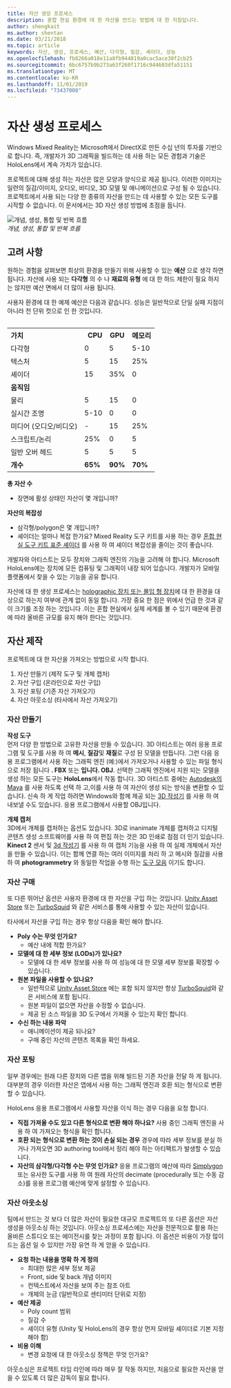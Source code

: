 ```yaml
---
title: 자산 생성 프로세스
description: 혼합 현실 환경에 대 한 자산을 만드는 방법에 대 한 지침입니다.
author: shengkait
ms.author: shentan
ms.date: 03/21/2018
ms.topic: article
keywords: 자산, 생성, 프로세스, 예산, 다각형, 질감, 셰이더, 성능
ms.openlocfilehash: fb8266a018e11a8fb944819a0cac5ace38f2cb25
ms.sourcegitcommit: 6bc6757b9b273a63f260f1716c944603dfa51151
ms.translationtype: MT
ms.contentlocale: ko-KR
ms.lasthandoff: 11/01/2019
ms.locfileid: "73437008"
---
```

# <a name="asset-creation-process"></a>자산 생성 프로세스

Windows Mixed Reality는 Microsoft에서 DirectX로 만든 수십 년의 투자를 기반으로 합니다. 즉, 개발자가 3D 그래픽을 빌드하는 데 사용 하는 모든 경험과 기술은 HoloLens에서 계속 가치가 있습니다.

프로젝트에 대해 생성 하는 자산은 많은 모양과 양식으로 제공 됩니다. 이러한 이미지는 일련의 질감/이미지, 오디오, 비디오, 3D 모델 및 애니메이션으로 구성 될 수 있습니다. 프로젝트에서 사용 되는 다양 한 종류의 자산을 만드는 데 사용할 수 있는 모든 도구를 시작할 수 없습니다. 이 문서에서는 3D 자산 생성 방법에 초점을 둡니다.

![개념, 생성, 통합 및 반복 흐름](images/concept-creation-integration-iteration-flow-640px.jpg)<br>
*개념, 생성, 통합 및 반복 흐름*

## <a name="things-to-consider"></a>고려 사항

원하는 경험을 살펴보면 최상의 환경을 만들기 위해 사용할 수 있는 **예산** 으로 생각 하면 됩니다. 자산에 사용 되는 **다각형** 의 수 나 **재료의 유형** 에 대 한 하드 제한이 필요 하지는 않지만 예산 면에서 더 많이 사용 됩니다.

사용자 환경에 대 한 예제 예산은 다음과 같습니다. 성능은 일반적으로 단일 실패 지점이 아니라 천 단위 컷으로 인 한 것입니다.
<br>

<table style="float:right; margin-left: 10px;">
<tr>
<th style="text-align:left;"><b>가치</b></th><th style="text-align:right;"> CPU</th><th> GPU</th><th> 메모리</th>
</tr><tr>
<td> 다각형</td><td> 0</td><td> 5</td><td> 5-10</td>
</tr><tr>
<td> 텍스처</td><td> 5</td><td> 15</td><td>25%</td>
</tr><tr>
<td> 셰이더</td><td> 15</td><td> 35%</td><td> 0</td>
</tr><tr>
<td> <b>움직임</b></td><td></td><td></td><td></td>
</tr><tr>
<td> 물리</td><td> 5</td><td> 15</td><td> 0</td>
</tr><tr>
<td> 실시간 조명</td><td> 5-10</td><td> 0</td><td> 0</td>
</tr><tr>
<td> 미디어 (오디오/비디오)</td><td> -</td><td> 15</td><td> 25%</td>
</tr><tr>
<td> 스크립트/논리</td><td> 25%</td><td> 0</td><td> 5</td>
</tr><tr>
<td> 일반 오버 헤드</td><td> 5</td><td> 5</td><td> 5</td>
</tr><tr>
<td> <b>개수</b></td><td> <b>65%</b></td><td> <b>90%</b></td><td> <b>70%</b></td>
</tr>
</table>

**총 자산 수**
* 장면에 활성 상태인 자산이 몇 개입니까?

**자산의 복잡성**
* 삼각형/polygon은 몇 개입니까?
* 셰이더는 얼마나 복잡 한가요? Mixed Reality 도구 키트를 사용 하는 경우 [혼합 현실 도구 키트 표준 셰이더](https://github.com/microsoft/MixedRealityToolkit-Unity/blob/mrtk_release/Documentation/README_MRTKStandardShader.md) 를 사용 하 여 셰이더 복잡성을 줄이는 것이 좋습니다.

개발자와 아티스트는 모두 장치와 그래픽 엔진의 기능을 고려해 야 합니다. Microsoft HoloLens에는 장치에 모든 컴퓨팅 및 그래픽이 내장 되어 있습니다. 개발자가 모바일 플랫폼에서 찾을 수 있는 기능을 공유 합니다.

자산에 대 한 생성 프로세스는 [holographic 장치 또는 몰입 형 장치](mixed-reality.md#the-mixed-reality-spectrum)에 대 한 환경을 대상으로 하는지 여부에 관계 없이 동일 합니다. 가장 중요 한 점은 위에서 언급 한 것과 같이 크기를 조정 하는 것입니다 .이는 혼합 현실에서 실제 세계를 볼 수 있기 때문에 환경에 따라 올바른 규모를 유지 해야 한다는 것입니다. 

## <a name="authoring-assets"></a>자산 제작

프로젝트에 대 한 자산을 가져오는 방법으로 시작 합니다.
1. 자산 만들기 (제작 도구 및 개체 캡처)
2. 자산 구입 (온라인으로 자산 구입)
3. 자산 포팅 (기존 자산 가져오기)
4. 자산 아웃소싱 (타사에서 자산 가져오기)

### <a name="creating-assets"></a>자산 만들기

**작성 도구**<br>
먼저 다양 한 방법으로 고유한 자산을 만들 수 있습니다. 3D 아티스트는 여러 응용 프로그램 및 도구를 사용 하 여 **메시**, **질감**및 **재질**로 구성 된 모델을 만듭니다. 그런 다음 응용 프로그램에서 사용 하는 그래픽 엔진 (예:)에서 가져오거나 사용할 수 있는 파일 형식으로 저장 됩니다 **. FBX** 또는 **입니다. OBJ**. 선택한 그래픽 엔진에서 지원 되는 모델을 생성 하는 모든 도구는 **HoloLens**에서 작동 합니다. 3D 아티스트 중에는 [Autodesk의 Maya](https://www.youtube.com/watch?v=q0K3n0Gf8mA) 를 사용 하도록 선택 하 고,이를 사용 하 여 자산이 생성 되는 방식을 변환할 수 있습니다. 신속 하 게 작업 하려면 Windows와 함께 제공 되는 [3D 작성기](https://developer.microsoft.com/windows/hardware/3d-print/3d-builder-resources) 를 사용 하 여 내보낼 수도 있습니다. 응용 프로그램에서 사용할 OBJ입니다.

**개체 캡처**<br>
3D에서 개체를 캡처하는 옵션도 있습니다. 3D로 inanimate 개체를 캡처하고 디지털 콘텐츠 생성 소프트웨어를 사용 하 여 편집 하는 것은 3D 인쇄로 점점 더 인기 있습니다. **Kinect 2** 센서 및 [3d 작성기](https://developer.microsoft.com/windows/hardware/3d-print/3d-builder-resources) 를 사용 하 여 캡처 기능을 사용 하 여 실제 개체에서 자산을 만들 수 있습니다. 이는 함께 연결 하는 여러 이미지를 처리 하 고 메시와 질감을 사용 하 여 **photogrammetry** 와 동일한 작업을 수행 하는 [도구 모음](https://en.wikipedia.org/wiki/Comparison_of_photogrammetry_software) 이기도 합니다.

### <a name="purchasing-assets"></a>자산 구매

또 다른 뛰어난 옵션은 사용자 환경에 대 한 자산을 구입 하는 것입니다. [Unity Asset Store](https://www.assetstore.unity3d.com/) 또는 [TurboSquid](https://www.turbosquid.com/) 와 같은 서비스를 통해 사용할 수 있는 자산이 있습니다.

타사에서 자산을 구입 하는 경우 항상 다음을 확인 해야 합니다.
* **Poly 수는 무엇 인가요?**
  * 예산 내에 적합 한가요?
* **모델에 대 한 세부 정보 (LODs)가 있나요?**
  * 모델에 대 한 세부 정보를 사용 하 여 성능에 대 한 모델 세부 정보를 확장할 수 있습니다.
* **원본 파일을 사용할 수 있나요?**
  * 일반적으로 [Unity Asset Store](https://www.assetstore.unity3d.com/) 에는 포함 되지 않지만 항상 [TurboSquid](https://www.turbosquid.com/)와 같은 서비스에 포함 됩니다.
  * 원본 파일이 없으면 자산을 수정할 수 없습니다.
  * 제공 된 소스 파일을 3D 도구에서 가져올 수 있는지 확인 합니다.
* **수신 하는 내용 파악**
  * 애니메이션이 제공 되나요?
  * 구매 중인 자산의 콘텐츠 목록을 확인 하세요.

### <a name="porting-assets"></a>자산 포팅

일부 경우에는 원래 다른 장치와 다른 앱을 위해 빌드된 기존 자산을 전달 하 게 됩니다. 대부분의 경우 이러한 자산은 앱에서 사용 하는 그래픽 엔진과 호환 되는 형식으로 변환할 수 있습니다.

HoloLens 응용 프로그램에서 사용할 자산을 이식 하는 경우 다음을 요청 합니다.
* **직접 가져올 수도 있고 다른 형식으로 변환 해야 하나요?** 사용 중인 그래픽 엔진을 사용 하 여 가져오는 형식을 확인 합니다.
* **호환 되는 형식으로 변환 하는 것이 손실 되는 경우** 경우에 따라 세부 정보를 분실 하거나 가져오면 3D authoring tool에서 정리 해야 하는 아티팩트가 발생할 수 있습니다.
* **자산의 삼각형/다각형 수는 무엇 인가요?** 응용 프로그램의 예산에 따라 [Simplygon](https://www.simplygon.com/) 또는 유사한 도구를 사용 하 여 원래 자산의 decimate (procedurally 또는 수동 감소)를 응용 프로그램 예산에 맞게 설정할 수 있습니다.

### <a name="outsourcing-assets"></a>자산 아웃소싱

팀에서 만드는 것 보다 더 많은 자산이 필요한 대규모 프로젝트의 또 다른 옵션은 자산 생성을 아웃소싱 하는 것입니다. 아웃소싱 프로세스에는 자산을 전문적으로 활용 하는 올바른 스튜디오 또는 에이전시를 찾는 과정이 포함 됩니다. 이 옵션은 비용이 가장 많이 드는 옵션 일 수 있지만 가장 유연 하 게 얻을 수 있습니다.
* **요청 하는 내용을 명확 하 게 정의**
  * 최대한 많은 세부 정보 제공
  * Front, side 및 back 개념 이미지
  * 컨텍스트에서 자산을 보여 주는 참조 아트
  * 개체의 눈금 (일반적으로 센티미터 단위로 지정)
* **예산 제공**
  * Poly count 범위
  * 질감 수
  * 셰이더 유형 (Unity 및 HoloLens의 경우 항상 먼저 모바일 셰이더로 기본 지정 해야 함)
* **비용 이해**
  * 변경 요청에 대 한 아웃소싱 정책은 무엇 인가요?

아웃소싱은 프로젝트 타임 라인에 따라 매우 잘 작동 하지만, 처음으로 필요한 자산을 얻을 수 있도록 더 많은 감독이 필요 합니다.

